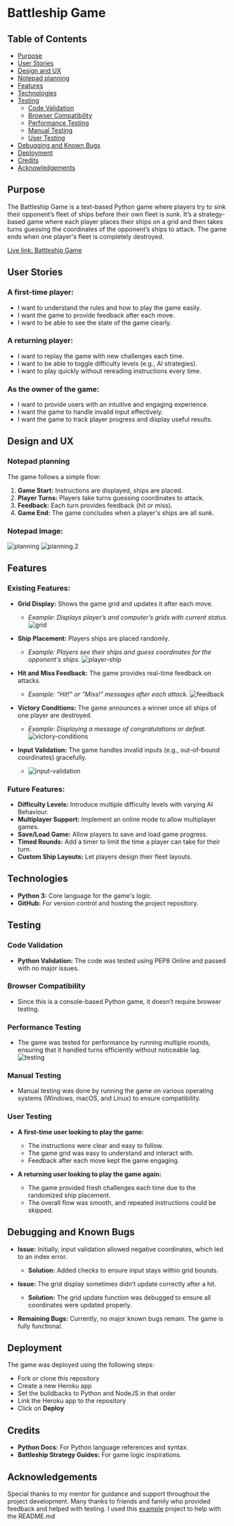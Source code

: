 # Battleship Game

## Table of Contents
- [Purpose](#purpose)
- [User Stories](#user-stories)
- [Design and UX](#design-and-ux)
- [Notepad planning](#notepad-planning)
- [Features](#features)
- [Technologies](#technologies)
- [Testing](#testing)
  - [Code Validation](#code-validation)
  - [Browser Compatibility](#browser-compatibility)
  - [Performance Testing](#performance-testing)
  - [Manual Testing](#manual-testing)
  - [User Testing](#user-testing)
- [Debugging and Known Bugs](#debugging-and-known-bugs)
- [Deployment](#deployment)
- [Credits](#credits)
- [Acknowledgements](#acknowledgements)

## Purpose
The Battleship Game is a text-based Python game where players try to sink their opponent’s fleet of ships before their own fleet is sunk. It’s a strategy-based game where each player places their ships on a grid and then takes turns guessing the coordinates of the opponent’s ships to attack. The game ends when one player's fleet is completely destroyed.

[Live link: Battleship Game](https://battleship03-58560e78b929.herokuapp.com/)

## User Stories
### A first-time player:
- I want to understand the rules and how to play the game easily.
- I want the game to provide feedback after each move.
- I want to be able to see the state of the game clearly.

### A returning player:
- I want to replay the game with new challenges each time.
- I want to be able to toggle difficulty levels (e.g., AI strategies).
- I want to play quickly without rereading instructions every time.

### As the owner of the game:
- I want to provide users with an intuitive and engaging experience.
- I want the game to handle invalid input effectively.
- I want the game to track player progress and display useful results.

## Design and UX
### Notepad planning
The game follows a simple flow:
1. **Game Start:** Instructions are displayed, ships are placed.
2. **Player Turns:** Players take turns guessing coordinates to attack.
3. **Feedback:** Each turn provides feedback (hit or miss).
4. **Game End:** The game concludes when a player's ships are all sunk.

### Notepad Image:
![planning](/assets/images/planning.1.JPG)
![planning.2](/assets/images/Capture.JPG)

## Features
### Existing Features:
- **Grid Display:** Shows the game grid and updates it after each move.
  - *Example: Displays player’s and computer’s grids with current status.*
  ![grid](/assets/images/grid.JPG)
  
- **Ship Placement:** Players ships are placed randomly.
  - *Example: Players see their ships and guess coordinates for the opponent's ships.*
  ![player-ship](/assets/images/player-ship.JPG)
  
- **Hit and Miss Feedback:** The game provides real-time feedback on attacks.
  - *Example: “Hit!” or “Miss!” messages after each attack.*
  ![feedback](/assets/images/hit-miss.JPG)
  
- **Victory Conditions:** The game announces a winner once all ships of one player are destroyed.
  - *Example: Displaying a message of congratulations or defeat.*
  ![victory-conditions](/assets/images/victory-condition.JPG)

- **Input Validation:** The game handles invalid inputs (e.g., out-of-bound coordinates) gracefully.
    - ![input-validation](/assets/images/input-validation.JPG)

### Future Features:
- **Difficulty Levels:** Introduce multiple difficulty levels with varying AI Behaviour.
- **Multiplayer Support:** Implement an online mode to allow multiplayer games.
- **Save/Load Game:** Allow players to save and load game progress.
- **Timed Rounds:** Add a timer to limit the time a player can take for their turn.
- **Custom Ship Layouts:** Let players design their fleet layouts.

## Technologies
- **Python 3:** Core language for the game's logic.
- **GitHub:** For version control and hosting the project repository.

## Testing
### Code Validation
- **Python Validation:** The code was tested using PEP8 Online and passed with no major issues.

### Browser Compatibility
- Since this is a console-based Python game, it doesn’t require browser testing.

### Performance Testing
- The game was tested for performance by running multiple rounds, ensuring that it handled turns efficiently without noticeable lag. ![testing](/assets/images/testing.JPG)

### Manual Testing
- Manual testing was done by running the game on various operating systems (Windows, macOS, and Linux) to ensure compatibility.

### User Testing
- **A first-time user looking to play the game:**
  - The instructions were clear and easy to follow.
  - The game grid was easy to understand and interact with.
  - Feedback after each move kept the game engaging.
  
- **A returning user looking to play the game again:**
  - The game provided fresh challenges each time due to the randomized ship placement.
  - The overall flow was smooth, and repeated instructions could be skipped.

## Debugging and Known Bugs
- **Issue:** Initially, input validation allowed negative coordinates, which led to an index error.
  - **Solution:** Added checks to ensure input stays within grid bounds.

- **Issue:** The grid display sometimes didn’t update correctly after a hit.
  - **Solution:** The grid update function was debugged to ensure all coordinates were updated properly.

- **Remaining Bugs:** Currently, no major known bugs remain. The game is fully functional.

## Deployment
The game was deployed using the following steps:
- Fork or clone this repository
- Create a new Heroku app
- Set the buildbacks to Python and NodeJS in that order
- Link the Heroku app to the repository
- Click on **Deploy**

## Credits
- **Python Docs:** For Python language references and syntax.
- **Battleship Strategy Guides:** For game logic inspirations.

## Acknowledgements
Special thanks to my mentor for guidance and support throughout the project development. Many thanks to friends and family who provided feedback and helped with testing.
I used this [example](https://github.com/keelback-code/the-rhubarb-witch) project to help with the README.md
